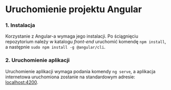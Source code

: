 # Uruchomienie projektu Angular



### 1. Instalacja

Korzystanie z Angular-a wymaga jego instalacji. Po ściągnięciu repozytorium należy w katalogu _front-end_ uruchomić komendę `npm install`, a następnie `sudo npm install -g @angular/cli`. 



### 2. Uruchomienie aplikacji

Uruchomienie aplikacji wymaga podania komendy `ng serve`, a aplikacja internetowa uruchomiona zostanie na standardowym adresie: [localhost:4200](localhost:4200).

